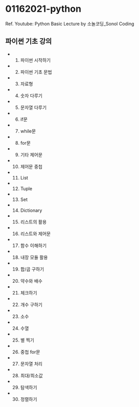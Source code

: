 # 01162021-python
Ref. Youtube: Python Basic Lecture by 소놀코딩_Sonol Coding

## 파이썬 기초 강의
- 1. 파이썬 시작하기
- 2. 파이썬 기초 문법
- 3. 자료형
- 4. 숫자 다루기
- 5. 문자열 다루기
- 6. if문
- 7. while문
- 8. for문
- 9. 기타 제어문
- 10. 제어문 중첩
- 11. List
- 12. Tuple
- 13. Set
- 14. Dictionary
- 15. 리스트의 활용
- 16. 리스트와 제어문
- 17. 함수 이해하기
- 18. 내장 모듈 활용
- 19. 합/곱 구하기
- 20. 약수와 배수
- 21. 체크하기
- 22. 개수 구하기
- 23. 소수
- 24. 수열
- 25. 별 찍기
- 26. 중첩 for문
- 27. 문자열 처리
- 28. 최대/최소값
- 29. 탐색하기
- 30. 정렬하기